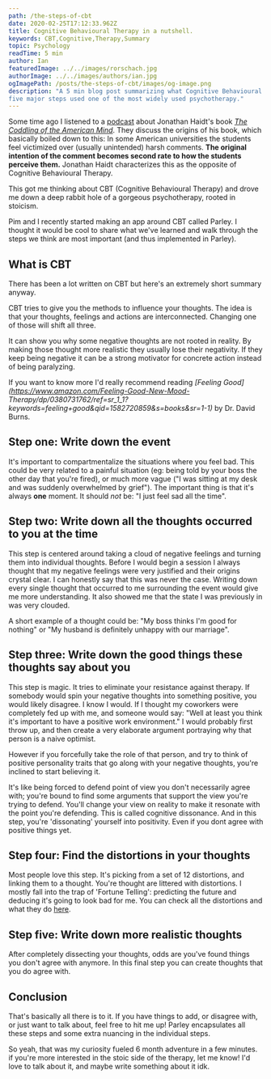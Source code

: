```yaml
---
path: /the-steps-of-cbt
date: 2020-02-25T17:12:33.962Z
title: Cognitive Behavioural Therapy in a nutshell.
keywords: CBT,Cognitive,Therapy,Summary
topic: Psychology
readTime: 5 min
author: Ian
featuredImage: ../../images/rorschach.jpg
authorImage: ../../images/authors/ian.jpg
ogImagePath: /posts/the-steps-of-cbt/images/og-image.png
description: "A 5 min blog post summarizing what Cognitive Behavioural Therapy entails. This post walks through 
five major steps used one of the most widely used psychotherapy." 
---
```

Some time ago I listened to a [podcast](https://samharris.org/podcasts/137-safe-space/) about Jonathan Haidt's 
book *[The Coddling of the American Mind](https://www.amazon.com/Coddling-American-Mind-Intentions-Generation/dp/0735224897)*.
They discuss the origins of his book, which basically boiled down to this: In some American universities the 
students feel victimized over (usually unintended) harsh comments. **The original intention of the comment becomes 
second rate to how the students perceive them.** Jonathan Haidt characterizes this as the opposite of Cognitive Behavioural Therapy.

This got me thinking about CBT (Cognitive Behavioural Therapy) and drove me down a deep rabbit hole of a 
gorgeous psychotherapy, rooted in stoicism.

Pim and I recently started making an app around CBT called Parley. I thought it would be cool to share what we've learned and
 walk through the steps we think are most important (and thus implemented in Parley).

## What is CBT
There has been a lot written on CBT but here's an extremely short summary anyway.

CBT tries to give you the methods to influence your thoughts. The 
idea is that your thoughts, feelings and actions are interconnected. Changing one of those will shift all three. 

It can show you why some negative thoughts are not rooted in reality. By making those thought more 
realistic they usually lose their negativity. If they keep being negative it can be a strong motivator for
 concrete action instead of being paralyzing.  
 
If you want to know more I'd really recommend reading *[Feeling Good](https://www.amazon.com/Feeling-Good-New-Mood-
Therapy/dp/0380731762/ref=sr_1_1?keywords=feeling+good&qid=1582720859&s=books&sr=1-1)* by Dr. David Burns.


## Step one: Write down the event
It's important to compartmentalize the situations where you feel bad. This could be very related to a painful situation
 (eg: being told by your boss the other day that you're fired), or much more vague ("I was sitting at my 
 desk and was suddenly overwhelmed by grief"). The important thing is that it's always **one** moment. 
 It should *not* be: "I just feel sad all the time".
 
## Step two: Write down all the thoughts occurred to you at the time
This step is centered around taking a cloud of negative feelings and turning them into individual thoughts. 
Before I would begin a session I always thought that my negative feelings were very justified and their origins crystal clear.
I can honestly say that this was never the case. Writing down every single thought that occurred to me surrounding the event 
would give me more understanding. It also showed me that the state I was previously in was very clouded.

A short example of a thought could be: "My boss thinks I'm good for nothing" or "My husband is definitely
 unhappy with our marriage".
 
## Step three: Write down the good things these thoughts say about you
This step is magic. It tries to eliminate your resistance against therapy. If somebody would spin your negative 
thoughts into something positive, you would likely disagree. I know I would. If I thought my coworkers were completely
 fed up with me, and someone would say: "Well at least you think it's important to have a positive work environment."
I would probably first throw up, and then create a very elaborate argument portraying why that person is a naive optimist.

However if you forcefully take the role of that person, and try to think of positive personality traits that 
go along with your negative thoughts, you're inclined to start believing it. 

It's like being forced to defend point of view you don't necessarily agree with; you're bound to find some arguments 
that support the view you're trying to defend. You'll change your view on reality to make it resonate with the point 
you're defending. This is called cognitive dissonance. And in this step, you're 'dissonating' yourself into positivity. 
Even if you dont agree with positive things yet. 

## Step four: Find the distortions in your thoughts
Most people love this step. It's picking from a set of 12 distortions, and linking them to a thought. 
You're thought are littered with distortions. I mostly fall into the trap of 'Fortune Telling': predicting the 
future and deducing it's going to look bad for me. You can check all the distortions and what they do
 [here](https://psychcentral.com/lib/15-common-cognitive-distortions/).
 
## Step five: Write down more realistic thoughts
After completely dissecting your thoughts, odds are you've found things you don't agree with anymore. In this final step
you can create thoughts that you do agree with.
 
## Conclusion
That's basically all there is to it. If you have things to add, or disagree with, or just want to talk about, feel 
free to hit me up! Parley encapsulates all these steps and some extra nuancing in the individual steps. 

So yeah, that was my curiosity fueled 6 month adventure in a few minutes. if you're more interested in the stoic side 
of the therapy, let me know! I'd love to talk about it, and maybe write something about it idk. 